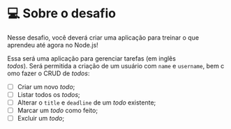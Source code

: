 # 💻 Sobre o desafio

Nesse desafio, você deverá criar uma aplicação para treinar o que aprendeu até agora no Node.js!

Essa será uma aplicação para gerenciar tarefas (em inglês *todos*). Será permitida a criação de um usuário com `name` e `username`, bem como fazer o CRUD de *todos*:

- [ ] Criar um novo *todo*;
- [ ] Listar todos os *todos*;
- [ ] Alterar o `title` e `deadline` de um *todo* existente;
- [ ] Marcar um *todo* como feito;
- [ ] Excluir um *todo*;
